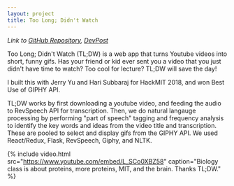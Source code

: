 ```yaml
---
layout: project
title: Too Long; Didn't Watch
---
```


*Link to [GitHub Repository](https://github.com/hsubbaraj/tldw), [DevPost](https://devpost.com/software/tldw-c8nole)*

Too Long; Didn't Watch (TL;DW) is a web app that turns Youtube videos into short, funny gifs. Has your friend or kid ever sent you a video that you just didn't have time to watch? Too cool for lecture? TL;DW will save the day!

I built this with Jerry Yu and Hari Subbaraj for HackMIT 2018, and won Best Use of GIPHY API.

TL;DW works by first downloading a youtube video, and feeding the audio to RevSpeech API for transcription. Then, we do natural langauge processing by performing "part of speech" tagging and frequency analysis to identify the key words and ideas from the video title and transcription. These are pooled to select and display gifs from the GIPHY API. We used React/Redux, Flask, RevSpeech, Giphy, and NLTK.

{% include video.html src="https://www.youtube.com/embed/L_SCo0XBZ58" caption="Biology class is about proteins, more proteins, MIT, and the brain. Thanks TL;DW." %}
